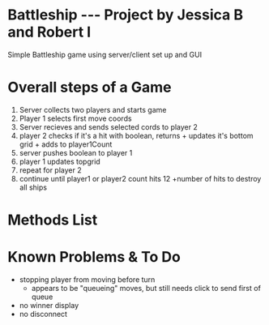 # Battleship --- Project by Jessica B and Robert I
Simple Battleship game using server/client set up and GUI

# Overall steps of a Game
  1. Server collects two players and starts game
  2. Player 1 selects first move coords
  3. Server recieves and sends selected cords to player 2
  4. player 2 checks if it's a hit with boolean, returns
    + updates it's bottom grid
    + adds to player1Count
  5. server pushes boolean to player 1
  6. player 1 updates topgrid
  7. repeat for player 2
  8. continue until player1 or player2 count hits 12
    +number of hits to destroy all ships


# Methods List
# Known Problems & To Do
+ stopping player from moving before turn
  - appears to be "queueing" moves, but still needs click to send first of queue
+ no winner display
+ no disconnect
